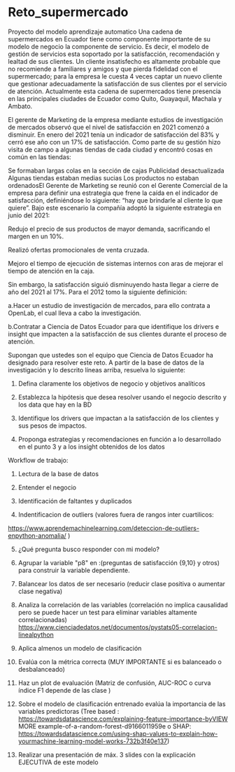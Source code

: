 # Reto_supermercado
Proyecto del modelo aprendizaje automatico
Una cadena de supermercados en Ecuador tiene como componente importante de su modelo de negocio la componente de servicio. Es decir, el modelo de gestión de servicios esta soportado por la satisfacción, recomendación y lealtad de sus clientes. Un cliente insatisfecho es altamente probable que no recomiende a familiares y amigos y que pierda fidelidad con el supermercado; para la empresa le cuesta 4 veces captar un nuevo cliente que gestionar adecuadamente la satisfacción de sus clientes por el servicio de atención. Actualmente esta cadena de supermercados tiene presencia en las principales ciudades de Ecuador como Quito, Guayaquil, Machala y Ambato.

El gerente de Marketing de la empresa mediante estudios de investigación de mercados observó que el nivel de satisfacción en 2021 comenzó a disminuir. En enero del 2021 tenía un indicador de satisfacción del 83% y cerró ese año con un 17% de satisfacción. Como parte de su gestión hizo visita de campo a algunas tiendas de cada ciudad y encontró cosas en común en las tiendas:

Se formaban largas colas en la sección de cajas Publicidad desactualizada Algunas tiendas estaban medias sucias Los productos no estaban ordenadosEl Gerente de Marketing se reunió con el Gerente Comercial de la empresa para definir una estrategia que frene la caída en el indicador de satisfacción, definiéndose lo siguiente: “hay que brindarle al cliente lo que quiere”. Bajo este escenario la compañía adoptó la siguiente estrategia en junio del 2021:

Redujo el precio de sus productos de mayor demanda, sacrificando el margen en un 10%.

Realizó ofertas promocionales de venta cruzada.

Mejoro el tiempo de ejecución de sistemas internos con aras de mejorar el tiempo de atención en la caja.

Sin embargo, la satisfacción siguió disminuyendo hasta llegar a cierre de año del 2021 al 17%. Para el 2012 tomo la siguiente definición:

a.Hacer un estudio de investigación de mercados, para ello contrata a OpenLab, el cual lleva a cabo la investigación.

b.Contratar a Ciencia de Datos Ecuador para que identifique los drivers e insight que impacten a la satisfacción de sus clientes durante el proceso de atención.

Supongan que ustedes son el equipo que Ciencia de Datos Ecuador ha designado para resolver este reto. A partir de la base de datos de la investigación y lo descrito líneas arriba, resuelva lo siguiente:


1. Defina claramente los objetivos de negocio y objetivos analíticos

2. Establezca la hipótesis que desea resolver usando el negocio descrito y los data que hay en la BD

3. Identifique los drivers que impactan a la satisfacción de los clientes y sus pesos de impactos.

4. Proponga estrategias y recomendaciones en función a lo desarrollado en el punto 3 y a los insight obtenidos de los datos

Workflow de trabajo:

1. Lectura de la base de datos

2. Entender el negocio

3. Identificación de faltantes y duplicados

4. Indentificacion de outliers (valores fuera de rangos inter cuartilicos:

https://www.aprendemachinelearning.com/deteccion-de-outliers-enpython-anomalia/ )

5. ¿Qué pregunta busco responder con mi modelo?

6. Agrupar la variable "p8" en :(preguntas de satisfacción {9,10} y otros) para construir la variable dependiente.

7. Balancear los datos de ser necesario (reducir clase positiva o aumentar clase negativa)

8. Analiza la correlación de las variables (correlación no implica causalidad pero se puede hacer un test para eliminar variables altamente correlacionadas) https://www.cienciadedatos.net/documentos/pystats05-correlacion-linealpython

9. Aplica almenos un modelo de clasificación

10. Evalúa con la métrica correcta (MUY IMPORTANTE si es balanceado o desbalanceado)

11. Haz un plot de evaluación (Matriz de confusión, AUC-ROC o curva índice F1 depende de las clase )

12. Sobre el modelo de clasificación entrenado evalúa la importancia de las variables predictoras (Tree based : https://towardsdatascience.com/explaining-feature-importance-byVIEW MORE example-of-a-random-forest-d9166011959e o SHAP: https://towardsdatascience.com/using-shap-values-to-explain-how-yourmachine-learning-model-works-732b3f40e137)

13. Realizar una presentación de máx. 3 slides con la explicación EJECUTIVA de este modelo
